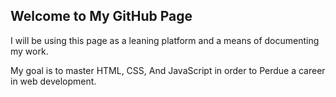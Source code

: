 ## Welcome to My GitHub Page

I will be using this page as a leaning platform and a means of documenting my work. 

My goal is to master HTML, CSS, And JavaScript in order to Perdue a career in web development. 

